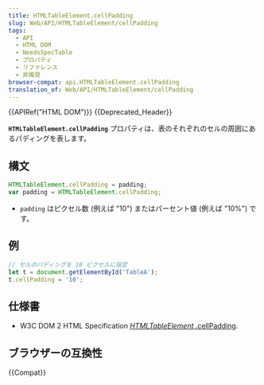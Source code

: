 ```yaml
---
title: HTMLTableElement.cellPadding
slug: Web/API/HTMLTableElement/cellPadding
tags:
  - API
  - HTML DOM
  - NeedsSpecTable
  - プロパティ
  - リファレンス
  - 非推奨
browser-compat: api.HTMLTableElement.cellPadding
translation_of: Web/API/HTMLTableElement/cellPadding
---
```

{{APIRef("HTML DOM")}} {{Deprecated_Header}}

**`HTMLTableElement.cellPadding`** プロパティは、表のそれぞれのセルの周囲にあるパディングを表します。

## 構文

```js
HTMLTableElement.cellPadding = padding;
var padding = HTMLTableElement.cellPadding;
```

- `padding` はピクセル数 (例えば "10") またはパーセント値 (例えば "10%") です。

## 例

```js
// セルのパディングを 10 ピクセルに設定
let t = document.getElementById('TableA');
t.cellPadding = '10';
```

## 仕様書

- W3C DOM 2 HTML Specification [_HTMLTableElement_
  .cellPadding](https://www.w3.org/TR/DOM-Level-2-HTML/html.html#ID-59162158).

## ブラウザーの互換性

{{Compat}}
